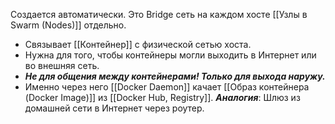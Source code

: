 Создается автоматически. Это Bridge сеть на каждом хосте [[Узлы в Swarm (Nodes)]] отдельно.
- Связывает [[Контейнер]] с физической сетью хоста.
- Нужна для того, чтобы контейнеры могли выходить в Интернет или во внешняя сеть.
- ***Не для общения между контейнерами! Только для выхода наружу.***
- Именно через него [[Docker Daemon]] качает [[Образ контейнера (Docker Image)]] из [[Docker Hub, Registry]].
***Аналогия***: Шлюз из домашней сети в Интернет через роутер.